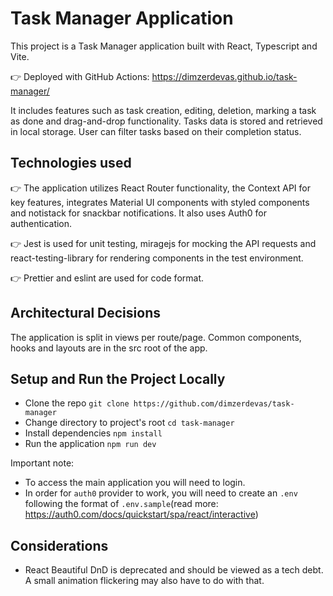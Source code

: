 # Task Manager Application

This project is a Task Manager application built with React, Typescript and Vite.

👉 Deployed with GitHub Actions: https://dimzerdevas.github.io/task-manager/

It includes features such as task creation, editing, deletion, marking a task as done and drag-and-drop functionality. Tasks data is stored and retrieved in local storage. User can filter tasks based on their completion status.

## Technologies used

👉 The application utilizes React Router functionality, the Context API for key features, integrates Material UI components with styled components and notistack for snackbar notifications. It also uses Auth0 for authentication.

👉 Jest is used for unit testing, miragejs for mocking the API requests and react-testing-library for rendering components in the test environment.

👉 Prettier and eslint are used for code format.

## Architectural Decisions

The application is split in views per route/page. Common components, hooks and layouts are in the src root of the app.

## Setup and Run the Project Locally

- Clone the repo `git clone https://github.com/dimzerdevas/task-manager`
- Change directory to project's root `cd task-manager`
- Install dependencies `npm install`
- Run the application `npm run dev`

Important note:

- To access the main application you will need to login.
- In order for `auth0` provider to work, you will need to create an `.env` following the format of `.env.sample`(read more: https://auth0.com/docs/quickstart/spa/react/interactive)

## Considerations

- React Beautiful DnD is deprecated and should be viewed as a tech debt. A small animation flickering may also have to do with that.
